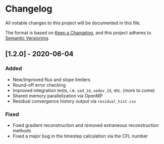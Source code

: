 # Changelog

All notable changes to this project will be documented in this file.

The format is based on [Keep a Changelog](https://keepachangelog.com/en/1.0.0/),
and this project adheres to [Semantic Versioning](https://semver.org/spec/v2.0.0.html).

## [1.2.0] - 2020-06-04

### Added

- New/Improved flux and slope limiters
- Round-off error checking
- Improved integration tests, i.e. `sod_1d`, `sedov_2d`, etc. (more to come)
- Shared memory parallelization via OpenMP
- Residual convergence history output via `residual_hist.csv`

### Fixed

- Fixed gradient reconstruction and removed extraneous reconstruction methods
- Fixed a major bug in the timestep calculation via the CFL number
